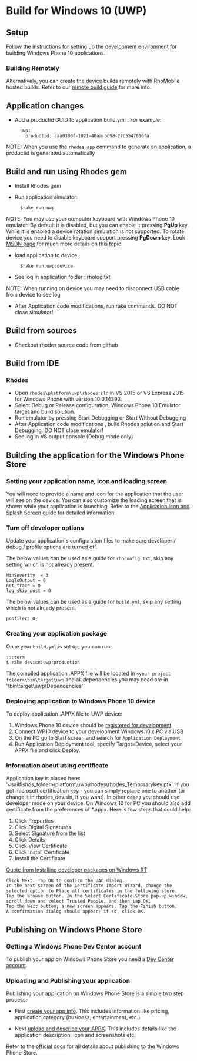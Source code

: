 # Build for Windows 10 (UWP)

## Setup
Follow the instructions for [setting up the development environment](nativesdksetup#setup-for-windows-10uwp) for building Windows Phone 10 applications.

### Building Remotely
Alternatively, you can create the device builds remotely with RhoMobile hosted builds. Refer to our [remote build guide](../../hosted/guide/remote-build-guide) for more info.

## Application changes
    
* Add a productid GUID to application build.yml . For example:

        uwp:
          productid: caa0300f-1021-40aa-bb98-27c5547616fa
NOTE: When you use the `rhodes app` command to generate an application, a productid is generated automatically

## Build and run using Rhodes gem

* Install Rhodes gem

* Run application simulator:

        $rake run:uwp

NOTE: You may use your computer keyboard with Windows Phone 10 emulator. By default it is disabled, but you can enable it pressing **PgUp** key. While it is enabled a device rotation simulation is not supported. To rotate device you need to disable keyboard support pressing **PgDown** key.  Look [MSDN page](https://docs.microsoft.com/en-us/windows/uwp/debug-test-perf/test-with-the-emulator) for much more details on this topic.

* load application to device:

        $rake run:uwp:device

* See log in application folder : rholog.txt

NOTE: When running on device you may need to disconnect USB cable from device to see log

* After Application code modifications, run rake commands. DO NOT close simulator!

## Build from sources
* Checkout rhodes source code from github 

## Build from IDE
### Rhodes
* Open `rhodes\platform\uwp\rhodes.sln` in VS 2015 or VS Express 2015 for Windows Phone with version 10.0.14393.
* Select Debug or Release configuration, Windows Phone 10 Emulator target and build solution.
* Run emulator by pressing Start Debugging or Start Without Debugging
* After Application code modifications , build Rhodes solution and Start Debugging. DO NOT close emulator!
* See log in VS output console (Debug mode only)

## Building the application for the Windows Phone Store

### Setting your application name, icon and loading screen

You will need to provide a name and icon for the application that the user will see on the device. You can also customize the loading screen that is shown while your application is launching. Refer to the [Application Icon and Splash Screen](app_icon_splash) guide for detailed information.

### Turn off developer options

Update your application's configuration files to make sure developer / debug / profile options are turned off.

The below values can be used as a guide for `rhoconfig.txt`, skip any setting which is not already present.

    MinSeverity  = 3
    LogToOutput = 0
    net_trace = 0
    log_skip_post = 0
    
The below values can be used as a guide for `build.yml`, skip any setting which is not already present.

    profiler: 0 

### Creating your application package 

Once your `build.yml` is set up, you can run:

    :::term
    $ rake device:uwp:production
    
The compiled application .APPX file will be located in `<your project folder>\bin\target\uwp` and all dependencies you may need are in '<your project folder>\bin\target\uwp\Dependencies'

### Deploying application to Windows Phone 10 device

To deploy application .APPX file to UWP device:

1. Windows Phone 10 device should be [registered for development](https://docs.microsoft.com/en-us/windows/uwp/get-started/enable-your-device-for-development).
2. Connect WP10 device to your development Windows 10.x PC via USB
3. On the PC go to Start screen and search for `Application Deployment`
4. Run Application Deployment tool, specify Target=Device, select your APPX file and click Deploy.

### Information about using certificate

Application key is placed here: '<sailfishos_folder>\platform\uwp\rhodes\rhodes_TemporaryKey.pfx'. If you got microsoft certification key - you can simply replace one to another (or change it in rhodes_dev.sln, if you want). 
In other cases you should use developer mode on your device. 
On Windows 10 for PC you should also add certificate from the preferences of *.appx. Here is few steps that could help:
1. Click Properties
2. Click Digital Signatures
3. Select Signature from the list
4. Click Details
5. Click View Certificate
7. Click Install Certificate
8. Install the Certificate

[Quote from Installing developer packages on Windows RT](https://msdn.microsoft.com/en-us/library/windows/apps/bg126232.aspx)

    Click Next. Tap OK to confirm the UAC dialog.
    In the next screen of the Certificate Import Wizard, change the selected option to Place all certificates in the following store.
    Tap the Browse button. In the Select Certificate Store pop-up window, scroll down and select Trusted People, and then tap OK.
    Tap the Next button; a new screen appears. Tap the Finish button.
    A confirmation dialog should appear; if so, click OK. 

## Publishing on Windows Phone Store

### Getting a Windows Phone Dev Center account

To publish your app on Windows Phone Store you need a [Dev Center account](http://dev.windowsphone.com/en-us/join).

### Uploading and Publishing your application

Publishing your application on Windows Phone Store is a simple two step process:

* First [create your app info](https://developer.microsoft.com/en-us/store/publish-apps). This includes information like pricing, application category (business, entertainment, etc.)

* Next [upload and describe your APPX](https://developer.microsoft.com/en-us/store/publish-apps). This includes details like the application description, icon and screenshots etc.

Refer to the [official docs](https://developer.microsoft.com/en-us/store/publish-apps) for all details about publishing to the Windows Phone Store.
